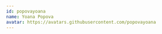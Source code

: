 ```yaml
---
id: popovayoana
name: Yoana Popova
avatar: https://avatars.githubusercontent.com/popovayoana
---
```

<NextSeo noindex={true} nofollow={true} />

